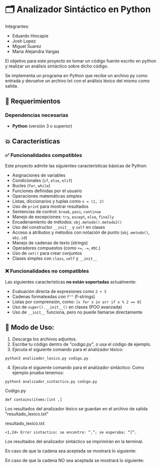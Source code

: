 # 🗂️ Analizador Sintáctico en Python

Integrantes:

- Eduardo Hincapie 
- Josh Lopez 
- Miguel Suarez 
- Maria Alejandra Vargas

El objetivo para este proyecto es tomar un código fuente escrito en python y realizar un análisis sintáctico sobre dicho código. 

Se implementa un programa en Python que recibe un archivo py como entrada y devuelve un archivo txt con el análisis léxico del mismo como salida.

## 🧷 Requerimientos

### Dependencias necesarias

- **Python** (versión 3 o superior)


## 💥 Características

### ✅ Funcionalidades compatibles

Este proyecto admite las siguientes características básicas de Python:

* Asignaciones de variables
* Condicionales (`if`, `else`, `elif`)
* Bucles (`for`, `while`)
* Funciones definidas por el usuario
* Operaciones matemáticas simples
* Listas, diccionarios y tuplas como `x = (1, 2)`
* Uso de `print` para mostrar resultados
* Sentencias de control: `break`, `pass`, `continue`
* Manejo de excepciones: `try`, `except`, `else`, `finally`
* Encadenamiento de métodos: `obj.metodo().metodo2()`
* Uso del constructor `__init__` y `self` en clases
* Acceso a atributos y métodos con notación de punto (`obj.metodo()`, `obj.id`)
* Manejo de cadenas de texto (strings)
* Operadores compuestos (como `+=`, `-=`, etc.)
* Uso de `set()` para crear conjuntos
* Clases simples con `class`, `self` y `__init__`


### ❌ Funcionalidades no compatibles

Las siguientes características **no están soportadas** actualmente:

* Evaluación directa de expresiones como `2 + 3`
* Cadenas formateadas con `f""` (f-strings)
* Listas por comprensión, como: `[x for x in arr if x % 2 == 0]`
* Uso de `super().__init__()` en clases (POO avanzada)
* Uso de `__init__` funciona, pero no puede llamarse directamente


## 👾 Modo de Uso:
1. Descarga los archivos adjuntos.
2. Escribe tu código dentro de "codigo.py", o usa el código de ejemplo.
3. Ejecuta el siguiente comando para el analizador léxico:

```
python3 analizador_lexico.py codigo.py
```

4. Ejecuta el siguiente comando para el analizador sintáctico: 
Como ejemplo prueba tenemos:

```
python3 analizador_sintactico.py codigo.py
```

Codigo.py
```
def contains(items:[int ,]
```

Los resultados del analizador léxico se guardan en el archivo de salida "resultado_lexico.txt"

resultado_lexico.txt
```
<1,24> Error sintactico: se encontro: “,”; se esperaba: “]”.
```

Los resultados del analizador sintáctico se imprimirán en la terminal. 

En caso de que la cadena sea aceptada se mostrará lo siguiente: 

En caso de que la cadena NO sea aceptada se mostrará lo siguiente: 

